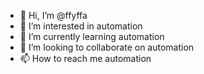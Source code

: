 - 👋 Hi, I’m @ffyffa
- 👀 I’m interested in automation
- 🌱 I’m currently learning automation
- 💞️ I’m looking to collaborate on automation
- 📫 How to reach me automation

<!---
ffyffa/ffyffa is a ✨ special ✨ repository because its `README.md` (this file) appears on your GitHub profile.
You can click the Preview link to take a look at your changes.
--->
